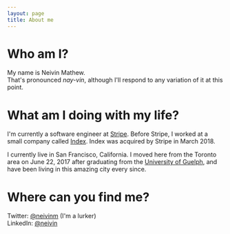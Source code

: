 ```yaml
---
layout: page
title: About me
---
```


# Who am I?
My name is Neivin Mathew.<br/>
That's pronounced *nay-vin*, although I'll respond to any variation of it at this point.

# What am I doing with my life?
I'm currently a software engineer at [Stripe][0]. Before Stripe, I worked at a small company called [Index][1]. Index was acquired by Stripe in March 2018.

I currently live in San Francisco, California. I moved here from the Toronto area on June 22, 2017 after graduating from the [University of Guelph][2], and have been living in this amazing city every since.

# Where can you find me?
Twitter: [@neivinm][3] (I'm a lurker) <br/>
LinkedIn: [@neivin][4]

[0]: https://www.stripe.com
[1]: https://www.index.com
[2]: https://www.uoguelph.ca
[3]: https://www.twitter.com/neivinm
[4]: https://www.linkedin.com/in/neivin


